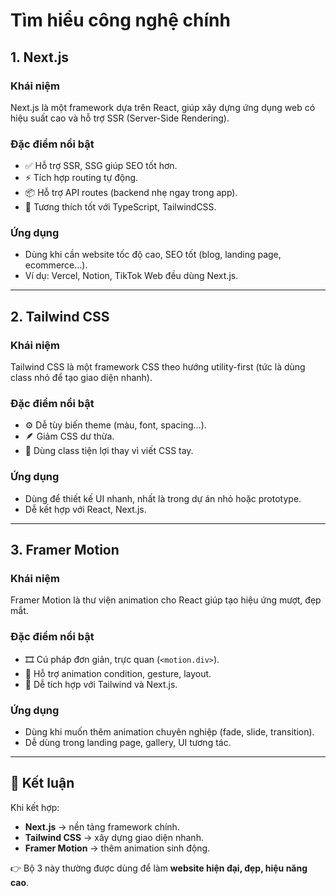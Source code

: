 
# Tìm hiểu công nghệ chính

## 1. Next.js
### Khái niệm
Next.js là một framework dựa trên React, giúp xây dựng ứng dụng web có hiệu suất cao và hỗ trợ SSR (Server-Side Rendering).

### Đặc điểm nổi bật
- ✅ Hỗ trợ SSR, SSG giúp SEO tốt hơn.
- ⚡ Tích hợp routing tự động.
- 📦 Hỗ trợ API routes (backend nhẹ ngay trong app).
- 🧩 Tương thích tốt với TypeScript, TailwindCSS.

### Ứng dụng
- Dùng khi cần website tốc độ cao, SEO tốt (blog, landing page, ecommerce…).
- Ví dụ: Vercel, Notion, TikTok Web đều dùng Next.js.

---

## 2. Tailwind CSS
### Khái niệm
Tailwind CSS là một framework CSS theo hướng utility-first (tức là dùng class nhỏ để tạo giao diện nhanh).

### Đặc điểm nổi bật
- ⚙️ Dễ tùy biến theme (màu, font, spacing...).
- 🪶 Giảm CSS dư thừa.
- 🧱 Dùng class tiện lợi thay vì viết CSS tay.

### Ứng dụng
- Dùng để thiết kế UI nhanh, nhất là trong dự án nhỏ hoặc prototype.
- Dễ kết hợp với React, Next.js.

---

## 3. Framer Motion
### Khái niệm
Framer Motion là thư viện animation cho React giúp tạo hiệu ứng mượt, đẹp mắt.

### Đặc điểm nổi bật
- 🎞️ Cú pháp đơn giản, trực quan (`<motion.div>`).
- 🧠 Hỗ trợ animation condition, gesture, layout.
- 🧩 Dễ tích hợp với Tailwind và Next.js.

### Ứng dụng
- Dùng khi muốn thêm animation chuyên nghiệp (fade, slide, transition).
- Dễ dùng trong landing page, gallery, UI tương tác.

---

## 📌 Kết luận
Khi kết hợp:
- **Next.js** → nền tảng framework chính.
- **Tailwind CSS** → xây dựng giao diện nhanh.
- **Framer Motion** → thêm animation sinh động.

👉 Bộ 3 này thường được dùng để làm **website hiện đại, đẹp, hiệu năng cao**.
